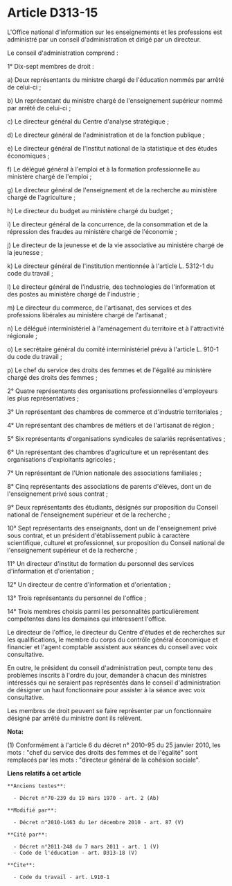 # Article D313-15

L'Office national d'information sur les enseignements et les professions est administré par un conseil d'administration et
dirigé par un directeur. 

Le conseil d'administration comprend : 

1° Dix-sept membres de droit : 

a) Deux représentants du ministre chargé de l'éducation nommés par arrêté de celui-ci ; 

b) Un représentant du ministre chargé de l'enseignement supérieur nommé par arrêté de celui-ci ; 

c) Le directeur général du Centre d'analyse stratégique ; 

d) Le directeur général de l'administration et de la fonction publique ; 

e) Le directeur général de l'Institut national de la statistique et des études économiques ; 

f) Le délégué général à l'emploi et à la formation professionnelle au ministère chargé de l'emploi ; 

g) Le directeur général de l'enseignement et de la recherche au ministère chargé de l'agriculture ; 

h) Le directeur du budget au ministère chargé du budget ; 

i) Le directeur général de la concurrence, de la consommation et de la répression des fraudes au ministère chargé de
l'économie ; 

j) Le directeur de la jeunesse et de la vie associative au ministère chargé de la jeunesse ; 

k) Le directeur général de l'institution mentionnée à l'article L. 5312-1 du code du travail ; 

l) Le directeur général de l'industrie, des technologies de l'information et des postes au ministère chargé de l'industrie ; 

m) Le directeur du commerce, de l'artisanat, des services et des professions libérales au ministère chargé de l'artisanat ; 

n) Le délégué interministériel à l'aménagement du territoire et à l'attractivité régionale ; 

o) Le secrétaire général du comité interministériel prévu à l'article L. 910-1 du code du travail ; 

p) Le chef du service des droits des femmes et de l'égalité au ministère chargé des droits des femmes ; 

2° Quatre représentants des organisations professionnelles d'employeurs les plus représentatives ; 

3° Un représentant des      chambres de commerce et d'industrie territoriales ; 

4° Un représentant des chambres de métiers et de l'artisanat de région ; 

5° Six représentants d'organisations syndicales de salariés représentatives ; 

6° Un représentant des chambres d'agriculture et un représentant des organisations d'exploitants agricoles ; 

7° Un représentant de l'Union nationale des associations familiales ; 

8° Cinq représentants des associations de parents d'élèves, dont un de l'enseignement privé sous contrat ; 

9° Deux représentants des étudiants, désignés sur proposition du Conseil national de l'enseignement supérieur et de la
recherche ; 

10° Sept représentants des enseignants, dont un de l'enseignement privé sous contrat, et un président d'établissement public
à caractère scientifique, culturel et professionnel, sur proposition du Conseil national de l'enseignement supérieur et de la
recherche ; 

11° Un directeur d'institut de formation du personnel des services d'information et d'orientation ; 

12° Un directeur de centre d'information et d'orientation ; 

13° Trois représentants du personnel de l'office ; 

14° Trois membres choisis parmi les personnalités particulièrement compétentes dans les domaines qui intéressent l'office. 

Le directeur de l'office, le directeur du Centre d'études et de recherches sur les qualifications, le membre du corps du
contrôle général économique et financier et l'agent comptable assistent aux séances du conseil avec voix consultative. 

En outre, le président du conseil d'administration peut, compte tenu des problèmes inscrits à l'ordre du jour, demander à
chacun des ministres intéressés qui ne seraient pas représentés dans le conseil d'administration de désigner un haut
fonctionnaire pour assister à la séance avec voix consultative. 

Les membres de droit peuvent se faire représenter par un fonctionnaire désigné par arrêté du ministre dont ils relèvent.

**Nota:**

(1) Conformément à l'article 6 du décret n° 2010-95 du 25 janvier 2010, les mots : "chef du service des droits des femmes et
de l'égalité" sont remplacés par les mots : "directeur général de la cohésion sociale".

**Liens relatifs à cet article**

	**Anciens textes**:

	  - Décret n°70-239 du 19 mars 1970 - art. 2 (Ab)

	**Modifié par**:

	  - Décret n°2010-1463 du 1er décembre 2010 - art. 87 (V)

	**Cité par**:

	  - Décret n°2011-248 du 7 mars 2011 - art. 1 (V)
	  - Code de l'éducation - art. D313-18 (V)

	**Cite**:

	  - Code du travail - art. L910-1
